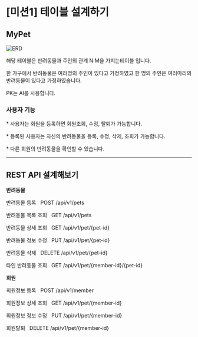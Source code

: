 <h1>[미션1] 테이블 설계하기</h1>
<h2>MyPet</h2>

![ERD](https://github.com/user-attachments/assets/3034acc3-b3d2-4e54-81bc-73c569b8d028)
  
<p>해당 테이블은 반려동물과 주인의 관계 N:M을 가지는테이블 입니다.</p>
<p>한 가구에서 반려동물은 여러명의 주인이 있다고 가정하였고 한 명의 주인은 여러마리의 반려동물이 있다고 가정하였습니다.</p>
<p>PK는 AI를 사용합니다.</p>

<h3> 사용자 기능 </h3>
<p>* 사용자는 회원을 등록하면 회원조회, 수정, 탈퇴가 가능합니다.</p>
<p>* 등록된 사용자는 자신의 반려동물을 등록, 수정, 삭제, 조회가 가능합니다.</p>
<p>* 다른 회원의 반려동물을 확인할 수 있습니다.</p>

<hr>
<h2>REST API 설계해보기</h2>

<b>반려동물</b>
<p>반려동물 등록 &nbsp; POST /api/v1/pets</p>
<p>반려동물 목록 조회 &nbsp; GET /api/v1/pets</p>
<p>반려동물 상세 조회 &nbsp; GET /api/v1/pet/{pet-id}</p>
<p>반려동물 정보 수정 &nbsp; PUT /api/v1/pet/{pet-id}</p>
<p>반려동물 삭제 &nbsp; DELETE /api/v1/pet/{pet-id} </p>
<p>타인 반려동물 조회 &nbsp; GET /api/v1/pet/{member-id}/{pet-id}</p>

<b>회원</b>
<p>회원정보 등록 &nbsp; POST /api/v1/member</p>
<p>회원정보 상세 조회 &nbsp; GET /api/v1/pet/{member-id}</p>
<p>회원정보 정보 수정 &nbsp; PUT /api/v1/pet/{member-id}</p>
<p>회원탈퇴 &nbsp; DELETE /api/v1/pet/{member-id}</p>





